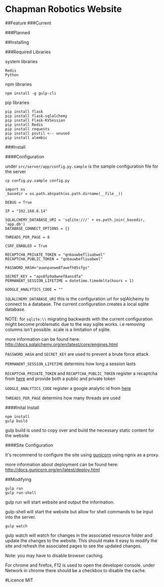 # Chapman Robotics Website

##Feature
###Current

###Planned

##Installing

###Required Libraries

system libraries

```
Redis
Python
```

npm libraries

```
npm install -g gulp-cli
```

pip libraries

```
pip install flask
pip install flask-sqlalchemy
pip install Flask-KVSession
pip install Redis
pip install requests
pip install psutil <-- unused
pip install alembic
```

###Install

####Configuration

under `src/server/app/config.py.sample` is the sample configuration file for the server

```
cp config.py.sample config.py
```

```
import os
_basedir = os.path.abspath(os.path.dirname(__file__))

DEBUG = True

IP = "192.168.0.14"

SQLALCHEMY_DATABASE_URI = 'sqlite:///' + os.path.join(_basedir, 'app.db')
DATABASE_CONNECT_OPTIONS = {}

THREADS_PER_PAGE = 8

CSRF_ENABLED = True

RECAPTCHA_PRIVATE_TOKEN = "qnbauwbefliuabwel"
RECAPTCHA_PUBLIC_TOKEN = "qnbauwbefliuabwel"

PASSWORD_HASH="auwnpanwe8fawefh05sfgs"

SECRET_KEY = "aps8fp9a8wnef8ansdfa"
PERMANENT_SESSION_LIFETIME = datetime.timedelta(hours = 1)

GOOGLE_ANALYTICS_CODE = ""
```

`SQLALCHEMY_DATABASE_URI` this is the configuration url for sqlAlchemy to connect to a database. The current configuration creates a local sqlite database.

NOTE: for `sqlite:\\`  migrating backwards with the current configuration might become problematic due to the way sqlite works. i.e removing columns isn't possible. scale is a limitation of sqlite.

more information can be found here: http://docs.sqlalchemy.org/en/latest/core/engines.html

`PASSWORD_HASH` and `SECRET_KEY` are used to prevent a brute force attack

`PERMANENT_SESSION_LIFETIME` determins how long a session lasts

`RECAPTCHA_PRIVATE_TOKEN` and `RECAPTCHA_PUBLIC_TOKEN` register a recaptcha from [here](http://www.google.com/recaptcha/intro/index.html) and provide both a public and private token

`GOOGLE_ANALYTICS_CODE` register a google analytic id from [here](http://www.google.com/analytics/)

`THREADS_PER_PAGE` determins how many threads are used

####Inital Install

```
npm install
gulp build
```
gulp build is used to copy over and build the necessary static content for the website

####Site Configuration

It's recommend to configure the site using [gunicorn](http://gunicorn.org/) using ngnix as a proxy.

more information about deployment can be found here: http://docs.gunicorn.org/en/latest/deploy.html

##Modifying

```
gulp run
gulp run-shell
```

gulp run will start website and output the information.

gulp-shell will start the website but allow for shell commands to be input into the server.


```
gulp watch
```

gulp watch will watch for changes in the associated resource folder and
update the changes to the website. This should make it easy to modify the site and refresh the associated pages to see
the updated changes.

Note: you may have to disable browser caching. 

For chrome and firefox, F12 is used to open the developer console. under Network in chrome there should be a checkbox to disable
the cache.


#Licence
MIT
